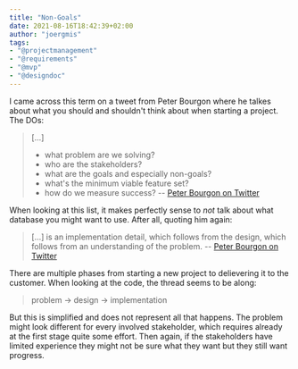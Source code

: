 ```yaml
---
title: "Non-Goals"
date: 2021-08-16T18:42:39+02:00
author: "joergmis"
tags:
- "@projectmanagement"
- "@requirements"
- "@mvp"
- "@designdoc"
---
```


I came across this term on a tweet from Peter Bourgon where he talkes about
what you should and shouldn't think about when starting a project. The DOs:

> [...]
> - what problem are we solving?
> - who are the stakeholders?
> - what are the goals and especially non-goals?
> - what's the minimum viable feature set?
> - how do we measure success?
-- [Peter Bourgon on Twitter](https://twitter.com/peterbourgon/status/1359568494837329920?s=20)

When looking at this list, it makes perfectly sense to *not* talk about what 
database you might want to use. After all, quoting him again:

> [...] is an implementation detail, which follows from the design, which follows from an understanding of the problem.
-- [Peter Bourgon on Twitter](https://twitter.com/peterbourgon/status/1359568494837329920?s=20)

There are multiple phases from starting a new project to delievering it to the
customer. When looking at the code, the thread seems to be along:

> problem -> design -> implementation

But this is simplified and does not represent all that happens. The problem 
might look different for every involved stakeholder, which requires already at
the first stage quite some effort. Then again, if the stakeholders have limited
experience they might not be sure what they want but they still want progress.
